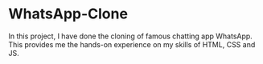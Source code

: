 # WhatsApp-Clone
In this project, I have done the cloning of famous chatting app WhatsApp. This provides me the hands-on experience on my skills of HTML, CSS and JS.
